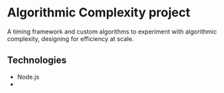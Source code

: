 # Algorithmic Complexity project

A timing framework and custom algorithms to experiment with algorithmic complexity, designing for efficiency at scale.

## Technologies

- Node.js
- 